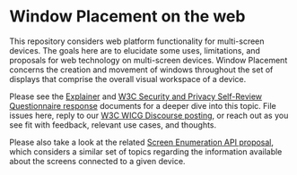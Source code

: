 # Window Placement on the web

This repository considers web platform functionality for multi-screen devices.
The goals here are to elucidate some uses, limitations, and proposals for web
technology on multi-screen devices. Window Placement concerns the creation and
movement of windows throughout the set of displays that comprise the overall
visual workspace of a device.

Please see the
[Explainer](https://github.com/webscreens/window-placement/blob/master/EXPLAINER.md)
and [W3C Security and Privacy Self-Review Questionnaire response](https://github.com/webscreens/window-placement/blob/master/security_and_privacy.md)
documents for a deeper dive into this topic. File issues here, reply to our
[W3C WICG Discourse posting](https://discourse.wicg.io/t/proposal-supporting-window-placement-on-multi-screen-devices/3948),
or reach out as you see fit with feedback, relevant use cases, and thoughts.

Please also take a look at the related
[Screen Enumeration API proposal](https://github.com/webscreens/screen-enumeration),
which considers a similar set of topics regarding the information available
about the screens connected to a given device.